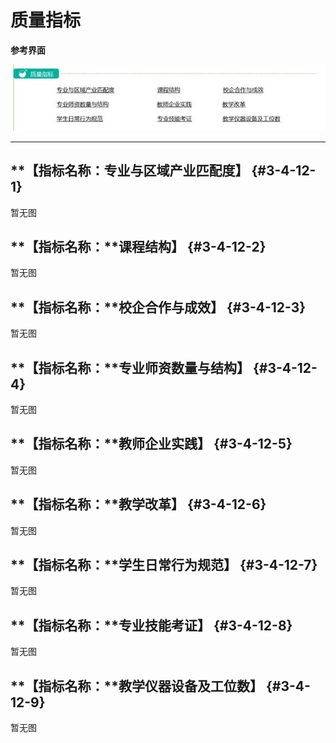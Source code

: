 # 质量指标



  **参考界面**

![](/assets/image128.jpg)

** **

##   ****【指标名称：****专业与区域产业匹配度****】** {#3-4-12-1}

暂无图

##   **【指标名称：**课程结构】    {#3-4-12-2}

暂无图

##  **【指标名称：**校企合作与成效】 {#3-4-12-3}

暂无图

##   **【指标名称：**专业师资数量与结构】 {#3-4-12-4}

暂无图

##    **【指标名称：**教师企业实践】 {#3-4-12-5}

暂无图

##     **【指标名称：**教学改革】 {#3-4-12-6}

暂无图

##    **【指标名称：**学生日常行为规范】 {#3-4-12-7}

暂无图

##    **【指标名称：**专业技能考证】 {#3-4-12-8}

暂无图

##    **【指标名称：**教学仪器设备及工位数】 {#3-4-12-9}

暂无图